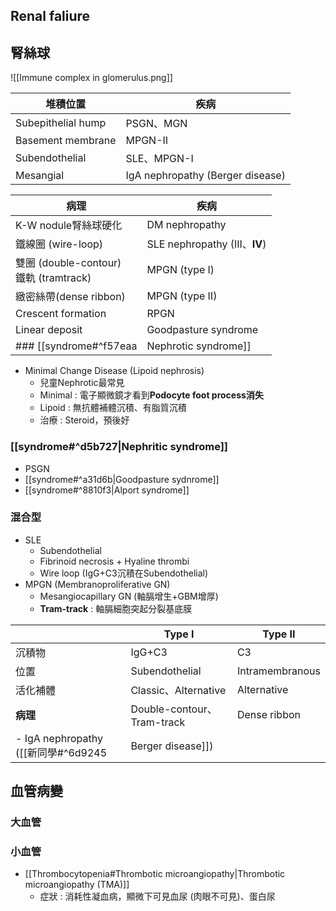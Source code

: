## Renal faliure
## 腎絲球
![[Immune complex in glomerulus.png]]

| 堆積位置           | 疾病                            |
|--------------------|---------------------------------|
| Subepithelial hump | PSGN、MGN                       |
| Basement membrane  | MPGN-II                         |
| Subendothelial     | SLE、MPGN-I                     |
| Mesangial          | IgA nephropathy (Berger disease) |

| 病理 | 疾病 |
| ---- | ---- |
| K-W nodule腎絲球硬化 | DM nephropathy |
| 鐵線圈 (wire-loop) | SLE nephropathy (III、**IV**) |
| 雙圈 (double-contour)<br>鐵軌 (tramtrack) | MPGN (type I) |
| 緻密絲帶(dense ribbon) | MPGN (type II) |
| Crescent formation | RPGN |
| Linear deposit | Goodpasture syndrome |
### [[syndrome#^f57eaa|Nephrotic syndrome]]
- Minimal Change Disease (Lipoid nephrosis)
	- 兒童Nephrotic最常見
	- Minimal : 電子顯微鏡才看到**Podocyte foot process消失**
	- Lipoid : 無抗體補體沉積、有脂質沉積
	- 治療 : Steroid，預後好
### [[syndrome#^d5b727|Nephritic syndrome]]
- PSGN
- [[syndrome#^a31d6b|Goodpasture sydnrome]]
- [[syndrome#^8810f3|Alport syndrome]]
### 混合型
- SLE
	- Subendothelial
	- Fibrinoid necrosis + Hyaline thrombi
	- Wire loop (IgG+C3沉積在Subendothelial)
- MPGN (Membranoproliferative GN)
	- Mesangiocapillary GN (軸膈增生+GBM增厚)
	- **Tram-track** : 軸膈細胞突起分裂基底膜

|          | Type I                     | Type II         |
|----------|----------------------------|-----------------|
| 沉積物   | IgG+C3                     | C3              |
| 位置     | Subendothelial             | Intramembranous |
| 活化補體 | Classic、Alternative       | Alternative     |
| **病理**     | Double-contour、Tram-track | Dense ribbon    |
- IgA nephropathy ([[新同學#^6d9245|Berger disease]])
## 血管病變
### 大血管
### 小血管
- [[Thrombocytopenia#Thrombotic microangiopathy|Thrombotic microangiopathy (TMA)]]
	- 症狀 : 消耗性凝血病，顯微下可見血尿 (肉眼不可見)、蛋白尿